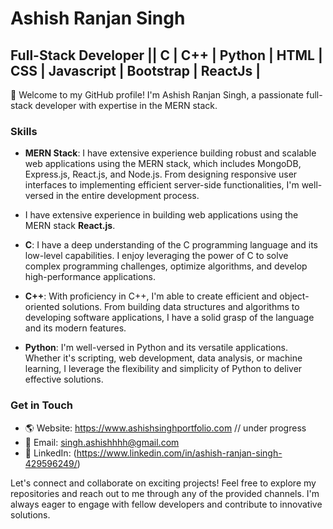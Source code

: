 # Ashish Ranjan Singh

## Full-Stack Developer || C | C++ | Python | HTML | CSS | Javascript | Bootstrap | ReactJs |

👋 Welcome to my GitHub profile! I'm Ashish Ranjan Singh, a passionate full-stack developer with expertise in the MERN stack.

### Skills

- **MERN Stack**: I have extensive experience building robust and scalable web applications using the MERN stack, which includes MongoDB, Express.js, React.js, and Node.js. From designing responsive user interfaces to implementing efficient server-side functionalities, I'm well-versed in the entire development process.
- I have extensive experience in building web applications using the MERN stack **React.js**. 

- **C**: I have a deep understanding of the C programming language and its low-level capabilities. I enjoy leveraging the power of C to solve complex programming challenges, optimize algorithms, and develop high-performance applications.

- **C++**: With proficiency in C++, I'm able to create efficient and object-oriented solutions. From building data structures and algorithms to developing software applications, I have a solid grasp of the language and its modern features.

- **Python**: I'm well-versed in Python and its versatile applications. Whether it's scripting, web development, data analysis, or machine learning, I leverage the flexibility and simplicity of Python to deliver effective solutions.


### Get in Touch

- 🌎 Website: https://www.ashishsinghportfolio.com // under progress
- 📧 Email: singh.ashishhhh@gmail.com
- 💼 LinkedIn: (https://www.linkedin.com/in/ashish-ranjan-singh-429596249/)

Let's connect and collaborate on exciting projects! Feel free to explore my repositories and reach out to me through any of the provided channels. I'm always eager to engage with fellow developers and contribute to innovative solutions.

